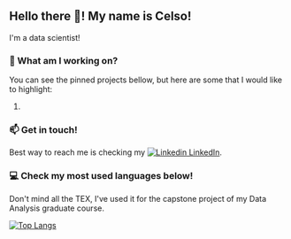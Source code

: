 ## Hello there 👋! My name is Celso!

I'm a data scientist!

<!-- inserir GIF! 
<img width="400" align='right' src="https://giphy.com/gifs/sherlock-benedict-cumberbatch-bbc-3o6Zt9EEeSSNLd2nqU">
-->

### 🌱 What am I working on?

You can see the pinned projects bellow, but here are some that I would like to highlight:

1. 

### 📫 Get in touch!

Best way to reach me is checking my [![Linkedin](https://i.stack.imgur.com/gVE0j.png) LinkedIn](https://www.linkedin.com/in/celso-mattheus/).

### 💻 Check my most used languages below!

Don't mind all the TEX, I've used it for the capstone project of my Data Analysis graduate course.

[![Top Langs](https://github-readme-stats.vercel.app/api/top-langs/?username=matth3us&hide=html)](https://github.com/anuraghazra/github-readme-stats)
